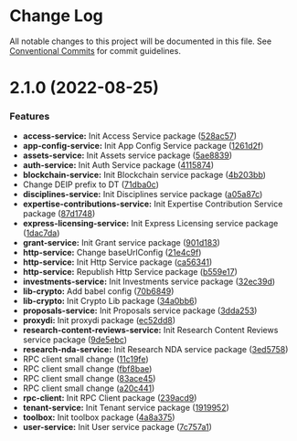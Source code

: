 # Change Log

All notable changes to this project will be documented in this file.
See [Conventional Commits](https://conventionalcommits.org) for commit guidelines.

# 2.1.0 (2022-08-25)


### Features

* **access-service:** Init Access Service package ([528ac57](https://github.com/detechworld/tto-packages/commit/528ac57a22b621d4080ebfc067063aefe00ef2f9))
* **app-config-service:** Init App Config Service package ([1261d2f](https://github.com/detechworld/tto-packages/commit/1261d2fa3d04212622a76b7d568d1b3130b0aaa5))
* **assets-service:** Init Assets service package ([5ae8839](https://github.com/detechworld/tto-packages/commit/5ae88393047858438e92c5d3cfde683134059db8))
* **auth-service:** Init Auth Service package ([4115874](https://github.com/detechworld/tto-packages/commit/4115874c32f0ebd93702cfbb575fabfceca13220))
* **blockchain-service:** Init Blockchain service package ([4b203bb](https://github.com/detechworld/tto-packages/commit/4b203bb0eb1c5be71525f3cfc8ddad7d587456bf))
* Change DEIP prefix to DT ([71dba0c](https://github.com/detechworld/tto-packages/commit/71dba0cc99dad8eb8e74de173faad25bd436591a))
* **disciplines-service:** Init Disciplines service package ([a05a87c](https://github.com/detechworld/tto-packages/commit/a05a87c450a5831644bc5582ebdd8a4850a1ae28))
* **expertise-contributions-service:** Init Expertise Contribution Service package ([87d1748](https://github.com/detechworld/tto-packages/commit/87d1748dbda3b976d5da0edb8ee5db7e13512427))
* **express-licensing-service:** Init Express Licensing service package ([1dac7da](https://github.com/detechworld/tto-packages/commit/1dac7dab495bc4185ff597034a8ddfa4c5337d76))
* **grant-service:** Init Grant service package ([901d183](https://github.com/detechworld/tto-packages/commit/901d183aaaa8752a3220bc68e76ea83f8ce77f66))
* **http-service:** Change baseUrlConfig ([21e4c9f](https://github.com/detechworld/tto-packages/commit/21e4c9fda9d5b4ee5d17f0baaee2be2b5b1dc202))
* **http-service:** Init Http Service package ([ca56341](https://github.com/detechworld/tto-packages/commit/ca56341dd011a9181d4e8f1cde3559c683c54e9a))
* **http-service:** Republish Http Service package ([b559e17](https://github.com/detechworld/tto-packages/commit/b559e17ed6fc8984540b11792a4454f1ad6e7957))
* **investments-service:** Init Investments service package ([32ec39d](https://github.com/detechworld/tto-packages/commit/32ec39d3e0ceddb978893267777a2e83c287d58e))
* **lib-crypto:** Add babel config ([70b6849](https://github.com/detechworld/tto-packages/commit/70b684936300fb1c461f38d6a08e47bd356aba44))
* **lib-crypto:** Init Crypto Lib package ([34a0bb6](https://github.com/detechworld/tto-packages/commit/34a0bb64f23ec7d780545f57f13011f95c7cd2f0))
* **proposals-service:** Init Proposals service package ([3dda253](https://github.com/detechworld/tto-packages/commit/3dda253f3e4725ae73f44cc0407b05439fa6ce78))
* **proxydi:** Init proxydi package ([ec52dd8](https://github.com/detechworld/tto-packages/commit/ec52dd8c55a957edea7aeef4f8b36a448d225f78))
* **research-content-reviews-service:** Init Research Content Reviews service package ([9de5ebc](https://github.com/detechworld/tto-packages/commit/9de5ebc3e4263dc5c457f86cd5373a9d3127d8c6))
* **research-nda-service:** Init Research NDA service package ([3ed5758](https://github.com/detechworld/tto-packages/commit/3ed5758e57d11081ab636b706639187529d5652d))
* RPC client small change ([11c19fe](https://github.com/detechworld/tto-packages/commit/11c19fe9a907bee351723d362f2261692a1ec6e6))
* RPC client small change ([fbf8bae](https://github.com/detechworld/tto-packages/commit/fbf8baee1ce80528637ea306c8c6cff03d633d1b))
* RPC client small change ([83ace45](https://github.com/detechworld/tto-packages/commit/83ace45e78f9d3557c17ffd566a5ac043cccf2da))
* RPC client small change ([a20c441](https://github.com/detechworld/tto-packages/commit/a20c441a558efbf2a914a4ce5f46fe368addfc09))
* **rpc-client:** Init RPC Client package ([239acd9](https://github.com/detechworld/tto-packages/commit/239acd9fa7865ea8dce067de2b6092855fcd4fef))
* **tenant-service:** Init Tenant service package ([1919952](https://github.com/detechworld/tto-packages/commit/191995228d892e0472a2c051e44e47337d662602))
* **toolbox:** Init toolbox package ([4a8a375](https://github.com/detechworld/tto-packages/commit/4a8a375f4070d1698aa59e1e7e7a09e17cc8cd72))
* **user-service:** Init User service package ([7c757a1](https://github.com/detechworld/tto-packages/commit/7c757a1c97f2d5a31c2fce19673a9d29b9e8cf44))
